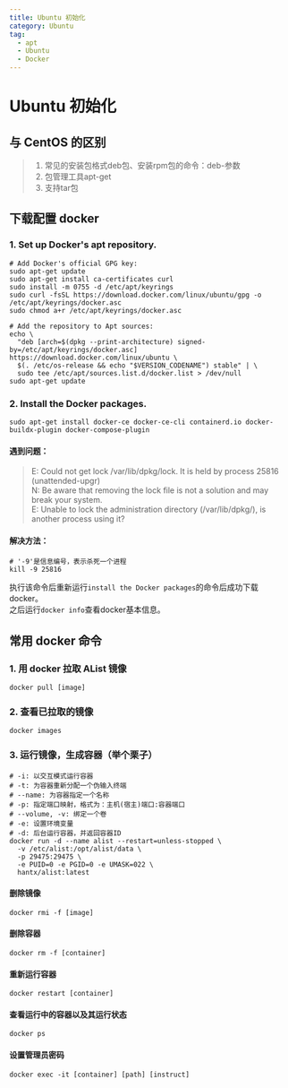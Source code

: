 ```yaml
---
title: Ubuntu 初始化
category: Ubuntu
tag:
  - apt
  - Ubuntu
  - Docker
---
```


# Ubuntu 初始化
## 与 CentOS 的区别
>1. 常见的安装包格式deb包、安装rpm包的命令：deb-参数
>2. 包管理工具apt-get
>3. 支持tar包

## 下载配置 docker
### 1. Set up Docker's apt repository.
```shell
# Add Docker's official GPG key:
sudo apt-get update
sudo apt-get install ca-certificates curl
sudo install -m 0755 -d /etc/apt/keyrings
sudo curl -fsSL https://download.docker.com/linux/ubuntu/gpg -o /etc/apt/keyrings/docker.asc
sudo chmod a+r /etc/apt/keyrings/docker.asc

# Add the repository to Apt sources:
echo \
  "deb [arch=$(dpkg --print-architecture) signed-by=/etc/apt/keyrings/docker.asc] https://download.docker.com/linux/ubuntu \
  $(. /etc/os-release && echo "$VERSION_CODENAME") stable" | \
  sudo tee /etc/apt/sources.list.d/docker.list > /dev/null
sudo apt-get update
```
### 2. Install the Docker packages.
```shell
sudo apt-get install docker-ce docker-ce-cli containerd.io docker-buildx-plugin docker-compose-plugin
```
#### 遇到问题：
>E: Could not get lock /var/lib/dpkg/lock. It is held by process 25816 (unattended-upgr)\
N: Be aware that removing the lock file is not a solution and may break your system.\
E: Unable to lock the administration directory (/var/lib/dpkg/), is another process using it?
#### 解决方法：
```shell
# '-9'是信息编号，表示杀死一个进程
kill -9 25816
```
执行该命令后重新运行`install the Docker packages`的命令后成功下载docker。\
之后运行`docker info`查看docker基本信息。
## 常用 docker 命令
### 1. 用 docker 拉取 AList 镜像
```shell
docker pull [image]
```
### 2. 查看已拉取的镜像
```shell
docker images
```
### 3. 运行镜像，生成容器（举个栗子）
```shell
# -i: 以交互模式运行容器
# -t: 为容器重新分配一个伪输入终端
# --name: 为容器指定一个名称
# -p: 指定端口映射，格式为：主机(宿主)端口:容器端口
# --volume, -v: 绑定一个卷
# -e: 设置环境变量
# -d: 后台运行容器，并返回容器ID
docker run -d --name alist --restart=unless-stopped \
  -v /etc/alist:/opt/alist/data \
  -p 29475:29475 \
  -e PUID=0 -e PGID=0 -e UMASK=022 \
  hantx/alist:latest
```
#### 删除镜像
```shell
docker rmi -f [image]
```
#### 删除容器
```shell
docker rm -f [container]
```
#### 重新运行容器
```shell
docker restart [container]
```
#### 查看运行中的容器以及其运行状态
```shell
docker ps
```
#### 设置管理员密码
```shell
docker exec -it [container] [path] [instruct]
```